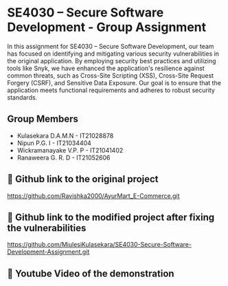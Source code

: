 
# SE4030 – Secure Software Development - Group Assignment 

In this assignment for SE4030 – Secure Software Development, our team has focused on identifying and mitigating various security vulnerabilities in the original application. By employing security best practices and utilizing tools like Snyk, we have enhanced the application's resilience against common threats, such as Cross-Site Scripting (XSS), Cross-Site Request Forgery (CSRF), and Sensitive Data Exposure. Our goal is to ensure that the application meets functional requirements and adheres to robust security standards.




## Group Members

- Kulasekara D.A.M.N - IT21028878
- Nipun P.G. I - IT21034404
- Wickramanayake V.P. P - IT21041402
- Ranaweera G. R. D - IT21052606




## 🔗 Github link to the original project

https://github.com/Ravishka2000/AyurMart_E-Commerce.git


## 🔗 Github link to the modified project after fixing the vulnerabilities

https://github.com/MiulesiKulasekara/SE4030-Secure-Software-Development-Assignment.git


## 🔗 Youtube Video of the demonstration



